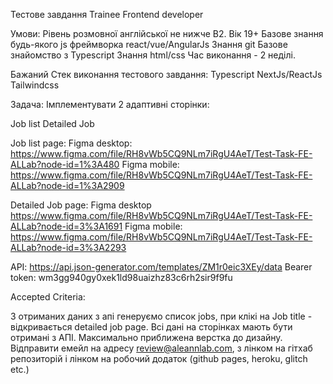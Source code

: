 Тестове завдання Trainee Frontend developer

Умови:
Рівень розмовної англійської не нижче B2.
Вік 19+
Базове знання будь-якого js фреймворка react/vue/AngularJs
Знання git
Базове знайомство з Typescript
Знання html/css
Час виконання - 2 неділі.

Бажаний Стек виконання тестового завдання:
Typescript
NextJs/ReactJs
Tailwindcss


Задача:
Імплементувати 2 адаптивні сторінки:

Job list 
Detailed Job


Job list page:
Figma desktop: https://www.figma.com/file/RH8vWb5CQ9NLm7iRgU4AeT/Test-Task-FE-ALLab?node-id=1%3A480
Figma mobile: 
https://www.figma.com/file/RH8vWb5CQ9NLm7iRgU4AeT/Test-Task-FE-ALLab?node-id=1%3A2909

Detailed Job page:
Figma desktop
https://www.figma.com/file/RH8vWb5CQ9NLm7iRgU4AeT/Test-Task-FE-ALLab?node-id=3%3A1691
Figma mobile:
https://www.figma.com/file/RH8vWb5CQ9NLm7iRgU4AeT/Test-Task-FE-ALLab?node-id=3%3A2293


API:
https://api.json-generator.com/templates/ZM1r0eic3XEy/data
Bearer token: 
wm3gg940gy0xek1ld98uaizhz83c6rh2sir9f9fu





Accepted Criteria:

З отриманих даних з апі генеруємо список jobs, при клікі на Job title - відкривається detailed job page. Всі дані на сторінках мають бути отримані з АПІ.
Максимально приближена верстка до дизайну. 
Відправити емейл на адресу review@aleannlab.com, з лінком на гітхаб репозиторій і лінком на робочий додаток (github pages, heroku, glitch etc.)



